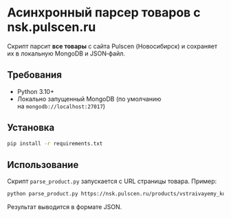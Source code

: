 # Асинхронный парсер товаров с nsk.pulscen.ru

Скрипт парсит **все товары** с сайта Pulscen (Новосибирск) и сохраняет их в локальную MongoDB и JSON‑файл.

## Требования

- Python 3.10+
- Локально запущенный MongoDB (по умолчанию на `mongodb://localhost:27017`)

## Установка

```bash
pip install -r requirements.txt
```

## Использование

Скрипт `parse_product.py` запускается с URL страницы товара.
Пример:

```bash
python parse_product.py https://nsk.pulscen.ru/products/vstraivayemy_kompyuter_na_din_reyku_np_6111_l2_j6412_4g_ssd512g_271899908 -v
```

Результат выводится в формате JSON.
